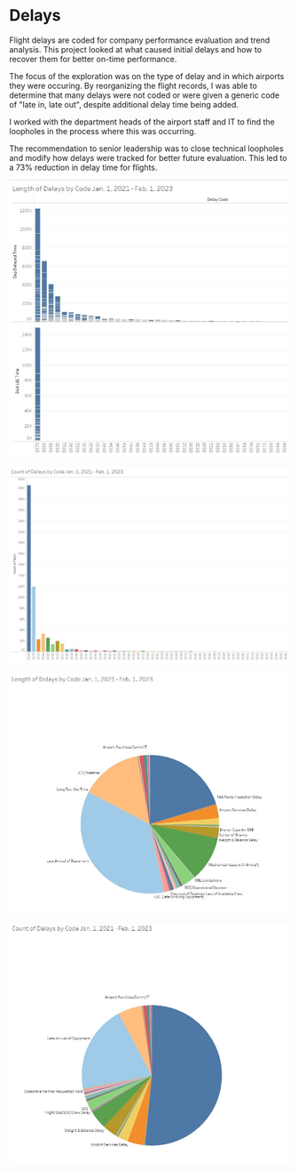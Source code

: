# Delays

Flight delays are coded for company performance evaluation and trend analysis. This project looked at what caused initial delays and how to recover them for better on-time performance.

The focus of the exploration was on the type of delay and in which airports they were occuring. By reorganizing the flight records, I was able to determine that many delays were not coded or were given a generic code of "late in, late out", despite additional delay time being added.

I worked with the department heads of the airport staff and IT to find the loopholes in the process where this was occurring.

The recommendation to senior leadership was to close technical loopholes and modify how delays were tracked for better future evaluation. This led to a 73% reduction in delay time for flights.

![](https://github.com/sfisher2277/Delays/blob/main/images/Delay%20Time.JPG)

![](https://github.com/sfisher2277/Delays/blob/main/images/Delays%20by%20Code.jpg)

![](https://github.com/sfisher2277/Delays/blob/main/images/Length%20Delays.JPG)

![](https://github.com/sfisher2277/Delays/blob/main/images/Delays%20Pie.JPG)


